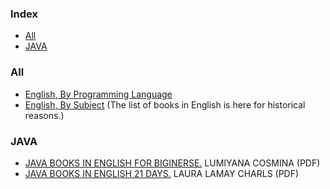 ### Index

* [All](#all)
* [JAVA](#java)


### All

* [English, By Programming Language](free-programming-books-langs.md)
* [English, By Subject](free-programming-books-subjects.md)
  (The list of books in English is here for historical reasons.)
  
### <a id="java"></a>JAVA 

* [JAVA  BOOKS IN ENGLISH FOR BIGINERSE.]( https://gfgc.kar.nic.in/sirmv-science/GenericDocHandler/138-a2973dc6-c024-4d81-be6d-5c3344f232ce.pdf ) LUMIYANA COSMINA (PDF)
* [JAVA  BOOKS IN ENGLISH 21 DAYS.]( https://www.cs.cmu.edu/afs/cs.cmu.edu/user/gchen/www/download/java/LearnJava.pdf ) LAURA LAMAY CHARLS (PDF) 


